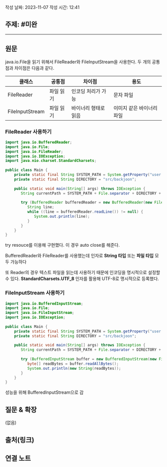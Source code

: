 작성 날짜: 2023-11-07
작성 시간: 12:41

## 주제: #미완

----
## 원문

java.io.File을 읽기 위해서 FileReader와 FileInputStream을 사용한다. 두 개의 공통점과 차이점은 다음과 같다.

| 클래스          | 공통점    | 차이점               | 용도                      |
| --------------- | --------- | -------------------- | ------------------------- |
| FileReader      | 파일 읽기 | 인코딩 처리가 가능   | 문자 파일                 |
| FileInputStream | 파일 읽기 | 바이너리 형태로 읽음 | 이미지 같은 바이너리 파일 |

### FileReader 사용하기

```java
import java.io.BufferedReader;  
import java.io.File;  
import java.io.FileReader;  
import java.io.IOException;  
import java.nio.charset.StandardCharsets;  
  
public class Main {  
    private static final String SYSTEM_PATH = System.getProperty("user.dir");  
    private static final String DIRECTORY = "src/backjoon";  
  
    public static void main(String[] args) throws IOException {  
       String currentPath = SYSTEM_PATH + File.separator + DIRECTORY + File.separator + "hello.txt";  
       
       try (BufferedReader bufferedReader = new BufferedReader(new FileReader(currentPath, StandardCharsets.UTF_8))) {  
          String line;  
          while ((line = bufferedReader.readLine()) != null) {  
             System.out.println(line);  
          }  
       }  
    }  
}
```

try resouce를 이용해 구현했다. 이 경우 auto close를 해준다.

BufferedReader와 FileReader를 사용했는데 인자로 **String 타입** 또는 **파일 타입** 모두 가능하다

또 Reader의 경우 텍스트 파일을 읽는데 사용하기 때문에 인코딩을 명시적으로 설정할 수 있다.
**StandardCharsets.UTF_8** 인자를 활용해 UTF-8로 명시적으로 등록했다.
### FileInputStream 사용하기
```java
import java.io.BufferedInputStream;  
import java.io.File;  
import java.io.FileInputStream;  
import java.io.IOException;  
  
public class Main {  
    private static final String SYSTEM_PATH = System.getProperty("user.dir");  
    private static final String DIRECTORY = "src/backjoon";  
  
    public static void main(String[] args) throws IOException {  
       String currentPath = SYSTEM_PATH + File.separator + DIRECTORY + File.separator + "hello.txt";  
       
       try (BufferedInputStream buffer = new BufferedInputStream(new FileInputStream(currentPath))) {  
          byte[] readBytes = buffer.readAllBytes();  
          System.out.println(new String(readBytes));  
       }  
    }  
}
```

성능을 위해 BufferedInputStream으로 감
## 질문 & 확장

(없음)

## 출처(링크)


## 연결 노트










